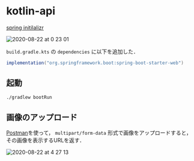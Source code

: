 # kotlin-api

[spring initilalizr](https://start.spring.io/)

![ 2020-08-22 at 0 23 01](https://user-images.githubusercontent.com/49140016/90907876-8f1dee80-e40e-11ea-990b-e8bfd9e3352d.png)

`build.gradle.kts` の `dependencies` に以下を追加した．

```gradle
implementation("org.springframework.boot:spring-boot-starter-web")
```

## 起動

```bash
./gradlew bootRun
```

## 画像のアップロード

[Postman](https://www.postman.com/)を使って， `multipart/form-data` 形式で画像をアップロードすると，その画像を表示するURLを返す．

![ 2020-08-22 at 4 27 13](https://user-images.githubusercontent.com/49140016/90927305-cd77d580-e42f-11ea-986b-ee26c5a2d95f.png)
